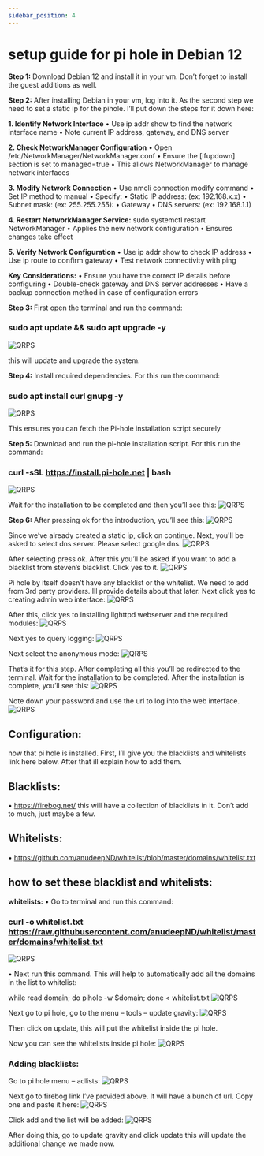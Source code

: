 ```yaml
---
sidebar_position: 4
---
```

# setup guide for pi hole in Debian 12

**Step 1:**
Download Debian 12 and install it in your vm. Don’t forget to install the guest additions as well.

**Step 2:**
After installing Debian in your vm, log into it. As the second step we need to set a static ip for the pihole. I’ll put down the steps for it down here:

**1.	Identify Network Interface**
•	Use ip addr show to find the network interface name
•	Note current IP address, gateway, and DNS server

**2.	Check NetworkManager Configuration**
•	Open /etc/NetworkManager/NetworkManager.conf
•	Ensure the [ifupdown] section is set to managed=true
•	This allows NetworkManager to manage network interfaces

**3.	Modify Network Connection**
•	Use nmcli connection modify command
•	Set IP method to manual
•	Specify: 
•	Static IP address:  (ex: 192.168.x.x)
•	Subnet mask:  (ex: 255.255.255):
•	Gateway
•	DNS servers: (ex: 192.168.1.1)

**4.	Restart NetworkManager Service:**
sudo systemctl restart NetworkManager
•	Applies the new network configuration
•	Ensures changes take effect

**5.	Verify Network Configuration**
•	Use ip addr show to check IP address
•	Use ip route to confirm gateway
•	Test network connectivity with ping

**Key Considerations:**
•	Ensure you have the correct IP details before configuring
•	Double-check gateway and DNS server addresses
•	Have a backup connection method in case of configuration errors

**Step 3:**
First open the terminal and run the command:
### sudo apt update && sudo apt upgrade -y
 ![QRPS](img-pi-hole/pi1.png)
 
this will update and upgrade the system.

**Step 4:**
Install required dependencies. For this run the command:
### sudo apt install curl gnupg -y
![QRPS](img-pi-hole/pi2.png)
 
This ensures you can fetch the Pi-hole installation script securely

**Step 5:**
Download and run the pi-hole installation script. For this run the command:
### curl -sSL https://install.pi-hole.net | bash
![QRPS](img-pi-hole/pi3.png)
 
 
Wait for the installation to be completed and then you’ll see this:
![QRPS](img-pi-hole/pi4.png)
 

**Step 6:**
After pressing ok for the introduction, you’ll see this:
![QRPS](img-pi-hole/pi5.png)
 
Since we’ve already created a static ip, click on continue. 
Next, you'll be asked to select dns server. Please select google dns.
![QRPS](img-pi-hole/pi6.png)
 
After selecting press ok.
After this you’ll be asked if you want to add a blacklist from steven’s blacklist. Click yes to it.
![QRPS](img-pi-hole/pi7.png)
 
Pi hole by itself doesn’t have any blacklist or the whitelist. We need to add from 3rd party providers. Ill provide details about that later.
Next click yes to creating admin web interface:
![QRPS](img-pi-hole/pi8.png)
 
 After this, click yes to installing lighttpd webserver and the required modules:
 ![QRPS](img-pi-hole/pi9.png)
 
Next yes to query logging:
![QRPS](img-pi-hole/pi10.png)
 
Next select the anonymous mode:
![QRPS](img-pi-hole/pi11.png)
 
That’s it for this step. After completing all this you’ll be redirected to the terminal. Wait for the installation to be completed. 
After the installation is complete, you’ll see this:
![QRPS](img-pi-hole/pi12.png)
 
Note down your password and use the url to log into the web interface.
![QRPS](img-pi-hole/pi13.png)
 
 
## Configuration:
now that pi hole is installed. First, I’ll give you the blacklists and whitelists link here below. After that ill explain how to add them.

## Blacklists:
•	https://firebog.net/
this will have a collection of blacklists in it. Don’t add to much, just maybe a few.

## Whitelists:
•	 https://github.com/anudeepND/whitelist/blob/master/domains/whitelist.txt 
 
## how to set these blacklist and whitelists:
**whitelists:**
•	Go to terminal and run this command:

### curl -o whitelist.txt https://raw.githubusercontent.com/anudeepND/whitelist/master/domains/whitelist.txt
![QRPS](img-pi-hole/pi14.png)
 
 
•	Next run this command. This will help to automatically add all the domains in the list to whitelist:

while read domain; do pihole -w $domain; done < whitelist.txt
![QRPS](img-pi-hole/pi15.png)

 

 Next go to pi hole, go to the menu – tools – update gravity:
 ![QRPS](img-pi-hole/pi16.png)
 
 Then click on update, this will put the whitelist inside the pi hole.

Now you can see the whitelists inside pi hole:
![QRPS](img-pi-hole/pi17.png)
 


### Adding blacklists:
Go to pi hole menu – adlists:
![QRPS](img-pi-hole/pi18.png)
 
 Next go to firebog link I’ve provided above. It will have a bunch of url. Copy one and paste it here:
 ![QRPS](img-pi-hole/pi20.png)
  
 Click add and the list will be added:
 ![QRPS](img-pi-hole/pi21.png)
 
After doing this, go to update gravity and click update this will update the additional change we made now.



  





